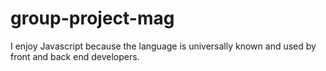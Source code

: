 # group-project-mag

I enjoy Javascript because the language is universally known and used by front and back end developers. 